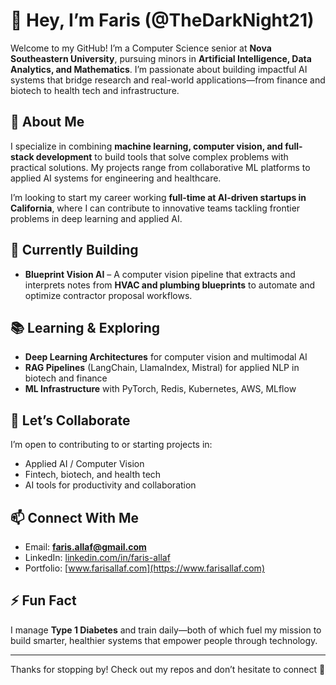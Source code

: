 # 👋 Hey, I’m Faris (@TheDarkNight21)

Welcome to my GitHub! I’m a Computer Science senior at **Nova Southeastern University**, pursuing minors in **Artificial Intelligence, Data Analytics, and Mathematics**. I’m passionate about building impactful AI systems that bridge research and real-world applications—from finance and biotech to health tech and infrastructure.

## 🚀 About Me
I specialize in combining **machine learning, computer vision, and full-stack development** to build tools that solve complex problems with practical solutions. My projects range from collaborative ML platforms to applied AI systems for engineering and healthcare.  

I’m looking to start my career working **full-time at AI-driven startups in California**, where I can contribute to innovative teams tackling frontier problems in deep learning and applied AI.

## 🧠 Currently Building
- **Blueprint Vision AI** – A computer vision pipeline that extracts and interprets notes from **HVAC and plumbing blueprints** to automate and optimize contractor proposal workflows.

## 📚 Learning & Exploring
- **Deep Learning Architectures** for computer vision and multimodal AI  
- **RAG Pipelines** (LangChain, LlamaIndex, Mistral) for applied NLP in biotech and finance  
- **ML Infrastructure** with PyTorch, Redis, Kubernetes, AWS, MLflow  

## 🤝 Let’s Collaborate
I’m open to contributing to or starting projects in:
- Applied AI / Computer Vision
- Fintech, biotech, and health tech
- AI tools for productivity and collaboration

## 📫 Connect With Me
- Email: **faris.allaf@gmail.com**  
- LinkedIn: [linkedin.com/in/faris-allaf](https://www.linkedin.com/in/faris-allaf)  
- Portfolio: [www.farisallaf.com](https://www.farisallaf.com)  

## ⚡ Fun Fact
I manage **Type 1 Diabetes** and train daily—both of which fuel my mission to build smarter, healthier systems that empower people through technology.

---

Thanks for stopping by! Check out my repos and don’t hesitate to connect 🚀
